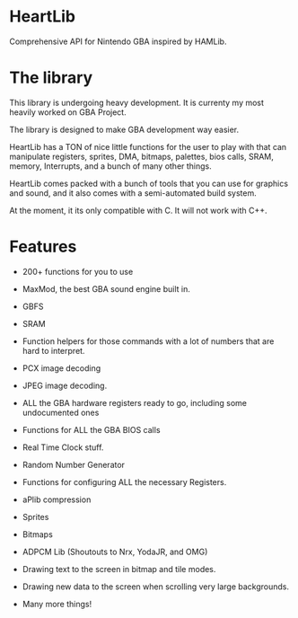 # HeartLib
Comprehensive API for Nintendo GBA inspired by HAMLib.

# The library
This library is undergoing heavy development. It is currenty my most heavily worked on GBA Project.

The library is designed to make GBA development way easier.

HeartLib has a TON of nice little functions for the user to play with that can manipulate registers, sprites, DMA, bitmaps,
palettes, bios calls, SRAM, memory, Interrupts, and a bunch of many other things.

HeartLib comes packed with a bunch of tools that you can use for graphics and sound, and it also comes with a semi-automated build system.

At the moment, it its only compatible with C. It will not work with C++.

# Features
 - 200+ functions for you to use
 
 - MaxMod, the best GBA sound engine built in.
 
 - GBFS
 
 - SRAM
 
 - Function helpers for those commands with a lot of numbers that are hard to interpret.
 
 - PCX image decoding
 
 - JPEG image decoding.
 
 - ALL the GBA hardware registers ready to go, including some undocumented ones
 
 - Functions for ALL the GBA BIOS calls
 
 - Real Time Clock stuff.
 
 - Random Number Generator
 
 - Functions for configuring ALL the necessary Registers.
 
 - aPlib compression
 
 - Sprites
 
 - Bitmaps
 
 - ADPCM Lib (Shoutouts to Nrx, YodaJR, and OMG)
 
 - Drawing text to the screen in bitmap and tile modes.
 
 - Drawing new data to the screen when scrolling very large backgrounds.
 
 - Many more things!

